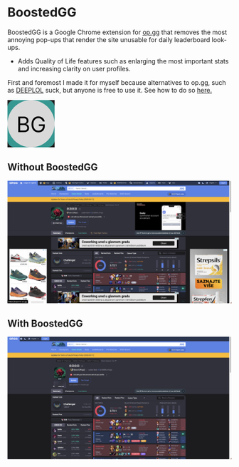 # BoostedGG 

BoostedGG is a Google Chrome extension for [op.gg](https://op.gg) that removes the most annoying pop-ups that render the site unusable for daily leaderboard look-ups.

- Adds Quality of Life features such as enlarging the most important stats and increasing clarity on user profiles.

First and foremost I made it for myself because alternatives to op.gg, such as [DEEPLOL](https://deeplol.gg) suck, but anyone is free to use it. See how to do so [here.](https://developer.chrome.com/docs/extensions/mv3/getstarted/development-basics/#load-unpacked)

![BoostedGG logo](/boostedgg.png)

## Without BoostedGG

![Before](/before.png)

## With BoostedGG

![Before](/after.png)